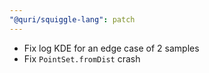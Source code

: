 ```yaml
---
"@quri/squiggle-lang": patch
---
```


- Fix log KDE for an edge case of 2 samples
- Fix `PointSet.fromDist` crash
